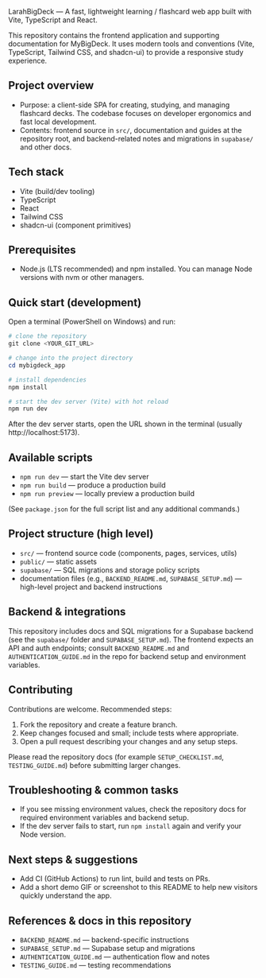 LarahBigDeck — A fast, lightweight learning / flashcard web app built with Vite, TypeScript and React.

This repository contains the frontend application and supporting documentation for MyBigDeck. It uses modern tools and conventions (Vite, TypeScript, Tailwind CSS, and shadcn-ui) to provide a responsive study experience.

## Project overview

- Purpose: a client-side SPA for creating, studying, and managing flashcard decks. The codebase focuses on developer ergonomics and fast local development.
- Contents: frontend source in `src/`, documentation and guides at the repository root, and backend-related notes and migrations in `supabase/` and other docs.

## Tech stack

- Vite (build/dev tooling)
- TypeScript
- React
- Tailwind CSS
- shadcn-ui (component primitives)

## Prerequisites

- Node.js (LTS recommended) and npm installed. You can manage Node versions with nvm or other managers.

## Quick start (development)

Open a terminal (PowerShell on Windows) and run:

```powershell
# clone the repository
git clone <YOUR_GIT_URL>

# change into the project directory
cd mybigdeck_app

# install dependencies
npm install

# start the dev server (Vite) with hot reload
npm run dev
```

After the dev server starts, open the URL shown in the terminal (usually http://localhost:5173).

## Available scripts

- `npm run dev` — start the Vite dev server
- `npm run build` — produce a production build
- `npm run preview` — locally preview a production build

(See `package.json` for the full script list and any additional commands.)

## Project structure (high level)

- `src/` — frontend source code (components, pages, services, utils)
- `public/` — static assets
- `supabase/` — SQL migrations and storage policy scripts
- documentation files (e.g., `BACKEND_README.md`, `SUPABASE_SETUP.md`) — high-level project and backend instructions

## Backend & integrations

This repository includes docs and SQL migrations for a Supabase backend (see the `supabase/` folder and `SUPABASE_SETUP.md`). The frontend expects an API and auth endpoints; consult `BACKEND_README.md` and `AUTHENTICATION_GUIDE.md` in the repo for backend setup and environment variables.

## Contributing

Contributions are welcome. Recommended steps:

1. Fork the repository and create a feature branch.
2. Keep changes focused and small; include tests where appropriate.
3. Open a pull request describing your changes and any setup steps.

Please read the repository docs (for example `SETUP_CHECKLIST.md`, `TESTING_GUIDE.md`) before submitting larger changes.

## Troubleshooting & common tasks

- If you see missing environment values, check the repository docs for required environment variables and backend setup.
- If the dev server fails to start, run `npm install` again and verify your Node version.

## Next steps & suggestions

- Add CI (GitHub Actions) to run lint, build and tests on PRs.
- Add a short demo GIF or screenshot to this README to help new visitors quickly understand the app.

## References & docs in this repository

- `BACKEND_README.md` — backend-specific instructions
- `SUPABASE_SETUP.md` — Supabase setup and migrations
- `AUTHENTICATION_GUIDE.md` — authentication flow and notes
- `TESTING_GUIDE.md` — testing recommendations


